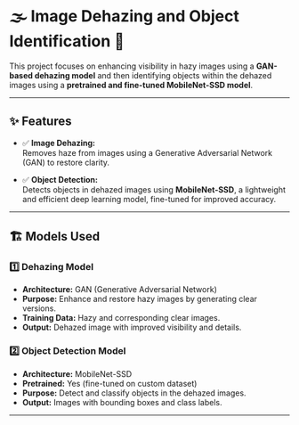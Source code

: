 # 🌫️ Image Dehazing and Object Identification 🚗

This project focuses on enhancing visibility in hazy images using a **GAN-based dehazing model** and then identifying objects within the dehazed images using a **pretrained and fine-tuned MobileNet-SSD model**.

---

## ✨ Features

- ✅ **Image Dehazing:**  
  Removes haze from images using a Generative Adversarial Network (GAN) to restore clarity.

- ✅ **Object Detection:**  
  Detects objects in dehazed images using **MobileNet-SSD**, a lightweight and efficient deep learning model, fine-tuned for improved accuracy.

---

## 🏗️ Models Used

### 1️⃣ Dehazing Model
- **Architecture:** GAN (Generative Adversarial Network)
- **Purpose:** Enhance and restore hazy images by generating clear versions.
- **Training Data:** Hazy and corresponding clear images.
- **Output:** Dehazed image with improved visibility and details.

### 2️⃣ Object Detection Model
- **Architecture:** MobileNet-SSD
- **Pretrained:** Yes (fine-tuned on custom dataset)
- **Purpose:** Detect and classify objects in the dehazed images.
- **Output:** Images with bounding boxes and class labels.

---


